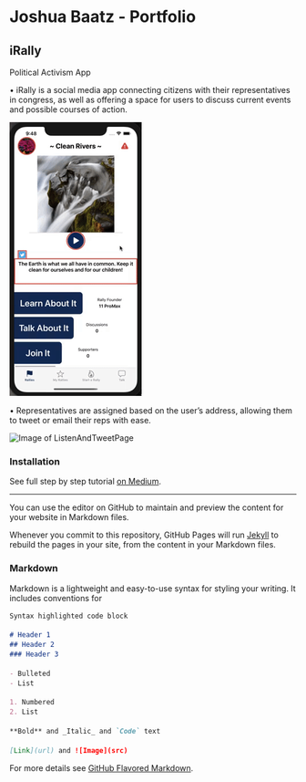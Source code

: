 # Joshua Baatz - Portfolio

## iRally
Political Activism App

•	iRally is a social media app connecting citizens with their representatives in congress, as well as offering a space for users to discuss current events and possible courses of action.

<img src="images/swipe_demo.gif?raw=true"/>



•	Representatives are assigned based on the user’s address, allowing them to tweet or email their reps with ease.


![Image of ListenAndTweetPage](https://github.com/Anthroman/jmbaatz.github.io/images/listen_and_tweet_page.png)

### Installation

See full step by step tutorial [on Medium](https://medium.com/@evanca/set-up-your-portfolio-website-in-less-than-10-minutes-with-github-pages-d0efa8ff56fd).
___

You can use the editor on GitHub to maintain and preview the content for your website in Markdown files.

Whenever you commit to this repository, GitHub Pages will run [Jekyll](https://jekyllrb.com/) to rebuild the pages in your site, from the content in your Markdown files.

### Markdown

Markdown is a lightweight and easy-to-use syntax for styling your writing. It includes conventions for

```markdown
Syntax highlighted code block

# Header 1
## Header 2
### Header 3

- Bulleted
- List

1. Numbered
2. List

**Bold** and _Italic_ and `Code` text

[Link](url) and ![Image](src)
```

For more details see [GitHub Flavored Markdown](https://guides.github.com/features/mastering-markdown/).
